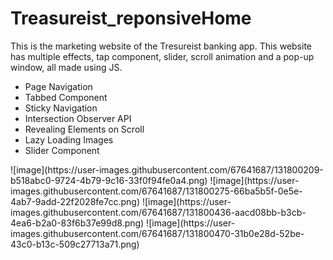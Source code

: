 # Treasureist_reponsiveHome

This is the marketing website of the Tresureist banking app. This website has multiple effects, tap component, slider, scroll animation and a pop-up window, all made using JS.
<ul>
  <li> Page Navigation </li>
  <li> Tabbed Component </li>
  <li> Sticky Navigation </li>
  <li> Intersection Observer API </li>
  <li> Revealing Elements on Scroll </li>
  <li> Lazy Loading Images </li>
  <li> Slider Component </li>
</ul>
![image](https://user-images.githubusercontent.com/67641687/131800209-b518abc0-9724-4b79-9c16-33f0f94fe0a4.png)
![image](https://user-images.githubusercontent.com/67641687/131800275-66ba5b5f-0e5e-4ab7-9add-22f2028fe7cc.png)
![image](https://user-images.githubusercontent.com/67641687/131800436-aacd08bb-b3cb-4ea6-b2a0-83f6b37e99d8.png)
![image](https://user-images.githubusercontent.com/67641687/131800470-31b0e28d-52be-43c0-b13c-509c27713a71.png)
